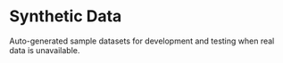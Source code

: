 # Synthetic Data

Auto-generated sample datasets for development and testing when real data is unavailable.
